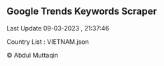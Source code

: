 

## Google Trends Keywords Scraper 
 
Last Update 09-03-2023 , 21:37:46

Country List :
VIETNAM.json



© Abdul Muttaqin 
